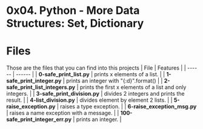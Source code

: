 # 0x04. Python - More Data Structures: Set, Dictionary
# Files
Those are the files that you can find into this projects
| File | Features |
| ------ | ------ |
| **0-safe_print_list.py** | prints x elements of a list. |
| **1-safe_print_integer.py** |  prints an integer with "{:d}".format() |
| **2-safe_print_list_integers.py** | prints the first x elements of a list and only integers. |
| **3-safe_print_division.py** | divides 2 integers and prints the result. |
| **4-list_division.py** | divides element by element 2 lists. |
| **5-raise_exception.py** | raises a type exception. |
| **6-raise_exception_msg.py** | raises a name exception with a message. |
| **100-safe_print_integer_err.py** | prints an integer. |